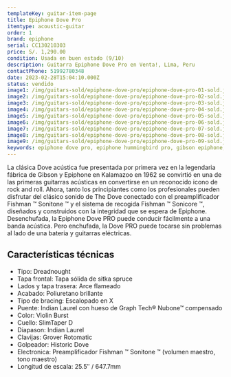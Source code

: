 ```yaml
---
templateKey: guitar-item-page
title: Epiphone Dove Pro
itemtype: acoustic-guitar
order: 1
brand: epiphone
serial: CC130210303
price: S/. 1,290.00
condition: Usada en buen estado (9/10)
description: Guitarra Epiphone Dove Pro en Venta!, Lima, Peru
contactPhone: 51992780348
date: 2023-02-28T15:04:10.000Z
status: vendido
image1: /img/guitars-sold/epiphone-dove-pro/epiphone-dove-pro-01-sold.jpg
image2: /img/guitars-sold/epiphone-dove-pro/epiphone-dove-pro-02-sold.jpg
image3: /img/guitars-sold/epiphone-dove-pro/epiphone-dove-pro-03-sold.jpg
image4: /img/guitars-sold/epiphone-dove-pro/epiphone-dove-pro-04-sold.jpg
image5: /img/guitars-sold/epiphone-dove-pro/epiphone-dove-pro-05-sold.jpg
image6: /img/guitars-sold/epiphone-dove-pro/epiphone-dove-pro-06-sold.jpg
image7: /img/guitars-sold/epiphone-dove-pro/epiphone-dove-pro-07-sold.jpg
image8: /img/guitars-sold/epiphone-dove-pro/epiphone-dove-pro-08-sold.jpg
image9: /img/guitars-sold/epiphone-dove-pro/epiphone-dove-pro-09-sold.jpg
keywords: epiphone dove pro, epiphone hummingbird pro, gibson epiphone, gibson epiphone, epihone dove, guitarra epiphone dove
---
```

La clásica Dove acústica fue presentada por primera vez en la legendaria fábrica de Gibson y Epiphone en Kalamazoo en 1962 se convirtió en una de las primeras guitarras acústicas en convertirse en un reconocido icono de rock and roll. Ahora, tanto los principiantes como los profesionales pueden disfrutar del clásico sonido de The Dove conectado con el preamplificador Fishman ™ Sonitone ™ y el sistema de recogida Fishman ™ Sonicore ™, diseñados y construidos con la integridad que se espera de Epiphone.
Desenchufada, la Epiphone Dove PRO puede conducir fácilmente a una banda acústica. Pero enchufada, la Dove PRO puede tocarse sin problemas al lado de una bateria y guitarras eléctricas.

## Características técnicas

* Tipo: Dreadnought
* Tapa frontal: Tapa sólida de sitka spruce
* Lados y tapa trasera: Arce flameado
* Acabado: Poliuretano brillante
* Tipo de bracing: Escalopado en X
* Puente: Indian Laurel con hueso de Graph Tech® Nubone™ compensado
* Color: Violin Burst
* Cuello: SlimTaper D
* Diapason: Indian Laurel
* Clavijas: Grover Rotomatic
* Golpeador: Historic Dove
* Electronica: Preamplificador Fishman ™ Sonitone ™ (volumen maestro, tono maestro)
* Longitud de escala: 25.5″ / 647.7mm

